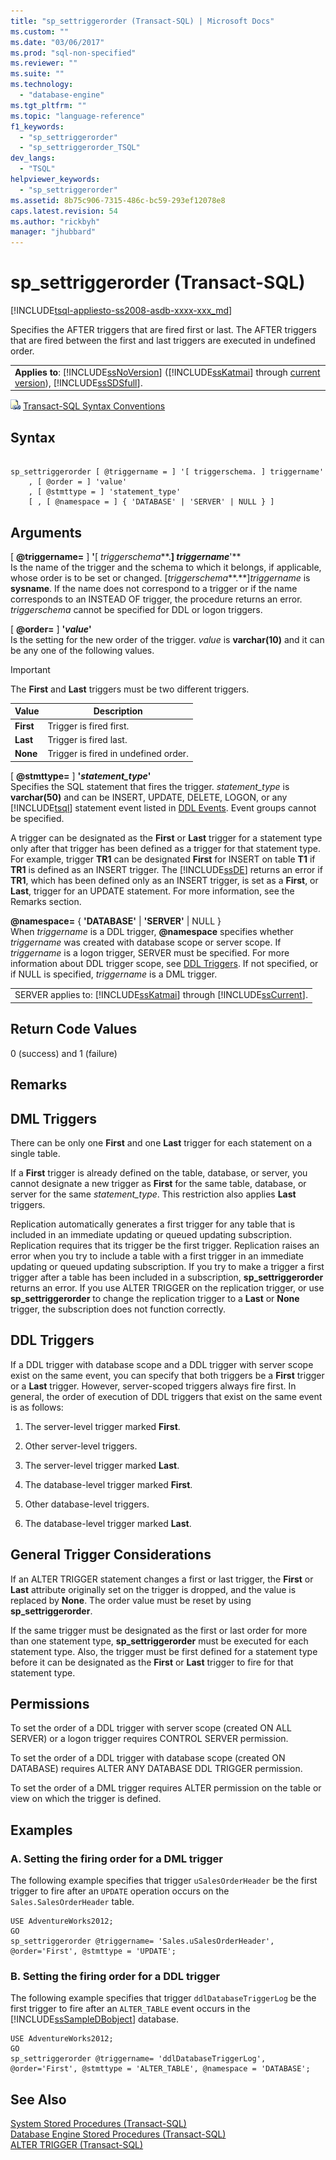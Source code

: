 ```yaml
---
title: "sp_settriggerorder (Transact-SQL) | Microsoft Docs"
ms.custom: ""
ms.date: "03/06/2017"
ms.prod: "sql-non-specified"
ms.reviewer: ""
ms.suite: ""
ms.technology: 
  - "database-engine"
ms.tgt_pltfrm: ""
ms.topic: "language-reference"
f1_keywords: 
  - "sp_settriggerorder"
  - "sp_settriggerorder_TSQL"
dev_langs: 
  - "TSQL"
helpviewer_keywords: 
  - "sp_settriggerorder"
ms.assetid: 8b75c906-7315-486c-bc59-293ef12078e8
caps.latest.revision: 54
ms.author: "rickbyh"
manager: "jhubbard"
---
```

# sp_settriggerorder (Transact-SQL)
[!INCLUDE[tsql-appliesto-ss2008-asdb-xxxx-xxx_md](../../../relational-databases/import-export/includes/tsql-appliesto-ss2008-asdb-xxxx-xxx-md.md)]

  Specifies the AFTER triggers that are fired first or last. The AFTER triggers that are fired between the first and last triggers are executed in undefined order.  
  
||  
|-|  
|**Applies to**: [!INCLUDE[ssNoVersion](../../../advanced-analytics/r-services/includes/ssnoversion-md.md)] ([!INCLUDE[ssKatmai](../../../analysis-services/data-mining/includes/sskatmai-md.md)] through [current version](http://go.microsoft.com/fwlink/p/?LinkId=299658)), [!INCLUDE[ssSDSfull](../../../analysis-services/multidimensional-models/includes/sssdsfull-md.md)].|  
  
 ![Topic link icon](../../../database-engine/configure/windows/media/topic-link.gif "Topic link icon") [Transact-SQL Syntax Conventions](../../../t-sql/language-elements/transact-sql-syntax-conventions-transact-sql.md)  
  
## Syntax  
  
```  
  
sp_settriggerorder [ @triggername = ] '[ triggerschema. ] triggername'   
    , [ @order = ] 'value'   
    , [ @stmttype = ] 'statement_type'   
    [ , [ @namespace = ] { 'DATABASE' | 'SERVER' | NULL } ]  
```  
  
## Arguments  
 [ **@triggername=** ] **'**[ *triggerschema***.**] *triggername***'**  
 Is the name of the trigger and the schema to which it belongs, if applicable, whose order is to be set or changed. [*triggerschema***.**]*triggername* is **sysname**. If the name does not correspond to a trigger or if the name corresponds to an INSTEAD OF trigger, the procedure returns an error. *triggerschema* cannot be specified for DDL or logon triggers.  
  
 [ **@order=** ] **'***value***'**  
 Is the setting for the new order of the trigger. *value* is **varchar(10)** and it can be any one of the following values.  
  
> [!IMPORTANT]  
>  The **First** and **Last** triggers must be two different triggers.  
  
|Value|Description|  
|-----------|-----------------|  
|**First**|Trigger is fired first.|  
|**Last**|Trigger is fired last.|  
|**None**|Trigger is fired in undefined order.|  
  
 [ **@stmttype=** ] **'***statement_type***'**  
 Specifies the SQL statement that fires the trigger. *statement_type* is **varchar(50)** and can be INSERT, UPDATE, DELETE, LOGON, or any [!INCLUDE[tsql](../../../advanced-analytics/r-services/includes/tsql-md.md)] statement event listed in [DDL Events](../../../relational-databases/triggers/ddl-events.md). Event groups cannot be specified.  
  
 A trigger can be designated as the **First** or **Last** trigger for a statement type only after that trigger has been defined as a trigger for that statement type. For example, trigger **TR1** can be designated **First** for INSERT on table **T1** if **TR1** is defined as an INSERT trigger. The [!INCLUDE[ssDE](../../../analysis-services/instances/install/windows/includes/ssde-md.md)] returns an error if **TR1**, which has been defined only as an INSERT trigger, is set as a **First**, or **Last**, trigger for an UPDATE statement. For more information, see the Remarks section.  
  
 **@namespace=** { **'DATABASE'** | **'SERVER'** | NULL }  
 When *triggername* is a DDL trigger, **@namespace** specifies whether *triggername* was created with database scope or server scope. If *triggername* is a logon trigger, SERVER must be specified. For more information about DDL trigger scope, see [DDL Triggers](../../../relational-databases/triggers/ddl-triggers.md). If not specified, or if NULL is specified, *triggername* is a DML trigger.  
  
||  
|-|  
|SERVER applies to: [!INCLUDE[ssKatmai](../../../analysis-services/data-mining/includes/sskatmai-md.md)] through [!INCLUDE[ssCurrent](../../../advanced-analytics/r-services/includes/sscurrent-md.md)].|  
  
## Return Code Values  
 0 (success) and 1 (failure)  
  
## Remarks  
  
## DML Triggers  
 There can be only one **First** and one **Last** trigger for each statement on a single table.  
  
 If a **First** trigger is already defined on the table, database, or server, you cannot designate a new trigger as **First** for the same table, database, or server for the same *statement_type*. This restriction also applies **Last** triggers.  
  
 Replication automatically generates a first trigger for any table that is included in an immediate updating or queued updating subscription. Replication requires that its trigger be the first trigger. Replication raises an error when you try to include a table with a first trigger in an immediate updating or queued updating subscription. If you try to make a trigger a first trigger after a table has been included in a subscription, **sp_settriggerorder** returns an error. If you use ALTER TRIGGER on the replication trigger, or use **sp_settriggerorder** to change the replication trigger to a **Last** or **None** trigger, the subscription does not function correctly.  
  
## DDL Triggers  
 If a DDL trigger with database scope and a DDL trigger with server scope exist on the same event, you can specify that both triggers be a **First** trigger or a **Last** trigger. However, server-scoped triggers always fire first. In general, the order of execution of DDL triggers that exist on the same event is as follows:  
  
1.  The server-level trigger marked **First**.  
  
2.  Other server-level triggers.  
  
3.  The server-level trigger marked **Last**.  
  
4.  The database-level trigger marked **First**.  
  
5.  Other database-level triggers.  
  
6.  The database-level trigger marked **Last**.  
  
## General Trigger Considerations  
 If an ALTER TRIGGER statement changes a first or last trigger, the **First** or **Last** attribute originally set on the trigger is dropped, and the value is replaced by **None**. The order value must be reset by using **sp_settriggerorder**.  
  
 If the same trigger must be designated as the first or last order for more than one statement type, **sp_settriggerorder** must be executed for each statement type. Also, the trigger must be first defined for a statement type before it can be designated as the **First** or **Last** trigger to fire for that statement type.  
  
## Permissions  
 To set the order of a DDL trigger with server scope (created ON ALL SERVER) or a logon trigger requires CONTROL SERVER permission.  
  
 To set the order of a DDL trigger with database scope (created ON DATABASE) requires ALTER ANY DATABASE DDL TRIGGER permission.  
  
 To set the order of a DML trigger requires ALTER permission on the table or view on which the trigger is defined.  
  
## Examples  
  
### A. Setting the firing order for a DML trigger  
 The following example specifies that trigger `uSalesOrderHeader` be the first trigger to fire after an `UPDATE` operation occurs on the `Sales.SalesOrderHeader` table.  
  
```  
USE AdventureWorks2012;  
GO  
sp_settriggerorder @triggername= 'Sales.uSalesOrderHeader', @order='First', @stmttype = 'UPDATE';  
```  
  
### B. Setting the firing order for a DDL trigger  
 The following example specifies that trigger `ddlDatabaseTriggerLog` be the first trigger to fire after an `ALTER_TABLE` event occurs in the [!INCLUDE[ssSampleDBobject](../../../database-engine/availability-groups/windows/includes/sssampledbobject-md.md)] database.  
  
```  
USE AdventureWorks2012;  
GO  
sp_settriggerorder @triggername= 'ddlDatabaseTriggerLog', @order='First', @stmttype = 'ALTER_TABLE', @namespace = 'DATABASE';  
```  
  
## See Also  
 [System Stored Procedures &#40;Transact-SQL&#41;](../../../relational-databases/reference/system-stored-procedures/system-stored-procedures-transact-sql.md)   
 [Database Engine Stored Procedures &#40;Transact-SQL&#41;](../../../relational-databases/reference/system-stored-procedures/database-engine-stored-procedures-transact-sql.md)   
 [ALTER TRIGGER &#40;Transact-SQL&#41;](../../../t-sql/statements/alter-trigger-transact-sql.md)  
  
  